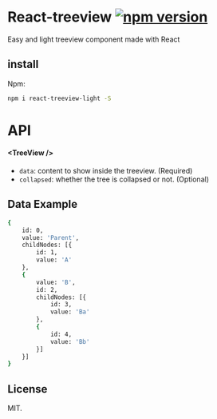 # React-treeview [![npm version](https://d25lcipzij17d.cloudfront.net/badge.svg?id=js&type=6&v=0.1.3&x2=0)](https://www.npmjs.com/package/react-treeview-light)

Easy and light treeview component made with React

## install

Npm:
```sh
npm i react-treeview-light -S
```

# API

#### &lt;TreeView />

- `data`: content to show inside the treeview. (Required)
- `collapsed`: whether the tree is collapsed or not. (Optional)

## Data Example

```sh
{
    id: 0,
    value: 'Parent',
    childNodes: [{
        id: 1,
        value: 'A'
    },
    {
        value: 'B',
        id: 2,
        childNodes: [{
            id: 3,
            value: 'Ba'
        },
        {
            id: 4,
            value: 'Bb'
        }]
    }]
}
```

## License

MIT.